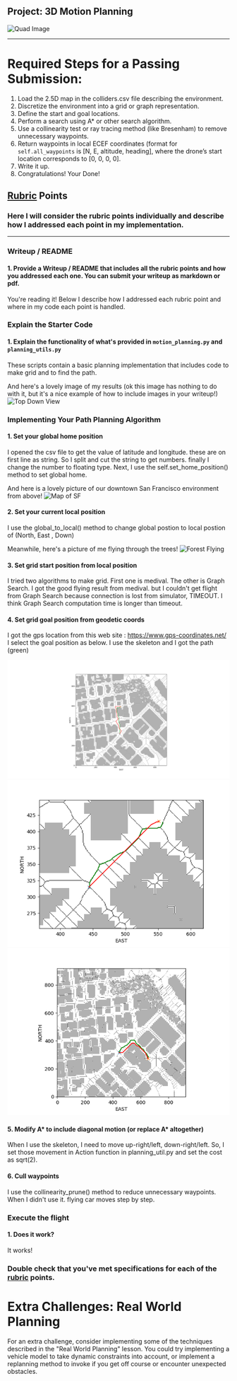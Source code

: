 ## Project: 3D Motion Planning
![Quad Image](./misc/enroute.png)

---


# Required Steps for a Passing Submission:
1. Load the 2.5D map in the colliders.csv file describing the environment.
2. Discretize the environment into a grid or graph representation.
3. Define the start and goal locations.
4. Perform a search using A* or other search algorithm.
5. Use a collinearity test or ray tracing method (like Bresenham) to remove unnecessary waypoints.
6. Return waypoints in local ECEF coordinates (format for `self.all_waypoints` is [N, E, altitude, heading], where the drone’s start location corresponds to [0, 0, 0, 0].
7. Write it up.
8. Congratulations!  Your Done!

## [Rubric](https://review.udacity.com/#!/rubrics/1534/view) Points
### Here I will consider the rubric points individually and describe how I addressed each point in my implementation.  

---
### Writeup / README

#### 1. Provide a Writeup / README that includes all the rubric points and how you addressed each one.  You can submit your writeup as markdown or pdf.  

You're reading it! Below I describe how I addressed each rubric point and where in my code each point is handled.

### Explain the Starter Code

#### 1. Explain the functionality of what's provided in `motion_planning.py` and `planning_utils.py`
These scripts contain a basic planning implementation that includes code to make grid and to find the path.

And here's a lovely image of my results (ok this image has nothing to do with it, but it's a nice example of how to include images in your writeup!)
![Top Down View](./misc/high_up.png)


### Implementing Your Path Planning Algorithm

#### 1. Set your global home position
I opened the csv file to get the value of latitude and longitude. these are on first line as string. So I split and cut the string to get numbers. finally I change the number to floating type.
Next, I use the self.set_home_position() method to set global home.

And here is a lovely picture of our downtown San Francisco environment from above!
![Map of SF](./misc/map.png)

#### 2. Set your current local position
I use the  global_to_local() method to change global postion to local postion of (North, East , Down)

Meanwhile, here's a picture of me flying through the trees!
![Forest Flying](./misc/in_the_trees.png)

#### 3. Set grid start position from local position
I tried two algorithms to make grid. First one is medival. The other is Graph Search.
I got the good flying result from medival. but I couldn't get flight from Graph Search because connection is lost from simulator, TIMEOUT. I think Graph Search computation time is longer than timeout.

#### 4. Set grid goal position from geodetic coords
I got the gps location from this web site : https://www.gps-coordinates.net/
I select the goal position as below. I use the skeleton and I got the path (green)

![1](./result/1.png) 
![2](./result/2.png)
![3](./result/3.png)


#### 5. Modify A* to include diagonal motion (or replace A* altogether)
When I use the skeleton, I need to move up-right/left, down-right/left. So, I set those movement in Action function in planning_util.py and set the cost as sqrt(2).


#### 6. Cull waypoints 
I use the collinearity_prune() method to reduce unnecessary waypoints. When I didn't use it. flying car moves step by step.


### Execute the flight
#### 1. Does it work?
It works!

### Double check that you've met specifications for each of the [rubric](https://review.udacity.com/#!/rubrics/1534/view) points.
  
# Extra Challenges: Real World Planning

For an extra challenge, consider implementing some of the techniques described in the "Real World Planning" lesson. You could try implementing a vehicle model to take dynamic constraints into account, or implement a replanning method to invoke if you get off course or encounter unexpected obstacles.


